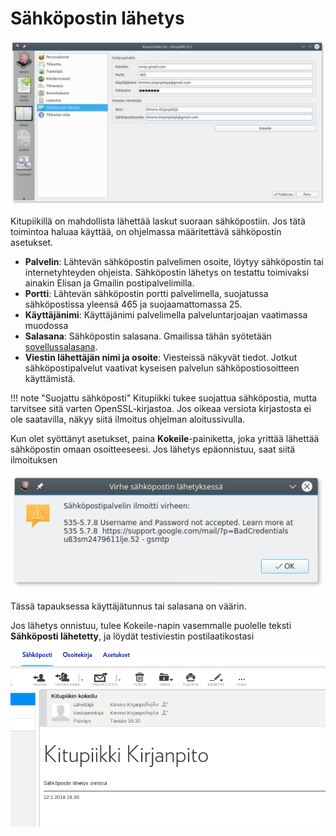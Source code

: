 # Sähköpostin lähetys

![](sahkoposti.png)

Kitupiikillä on mahdollista lähettää laskut suoraan sähköpostiin. Jos tätä toimintoa haluaa käyttää, on ohjelmassa määritettävä sähköpostin asetukset.

* **Palvelin**: Lähtevän sähköpostin palvelimen osoite, löytyy sähköpostin tai internetyhteyden ohjeista. Sähköpostin lähetys on testattu toimivaksi ainakin Elisan ja Gmailin postipalvelimilla.
* **Portti**: Lähtevän sähköpostin portti palvelimella, suojatussa sähköpostissa yleensä 465 ja suojaamattomassa 25.
* **Käyttäjänimi**: Käyttäjänimi palvelimella palveluntarjoajan vaatimassa muodossa
* **Salasana**: Sähköpostin salasana. Gmailissa tähän syötetään [sovellussalasana](https://myaccount.google.com/apppasswords).
* **Viestin lähettäjän nimi ja osoite**: Viesteissä näkyvät tiedot. Jotkut sähköpostipalvelut vaativat kyseisen palvelun sähköpostiosoitteen käyttämistä.

!!! note "Suojattu sähköposti"
    Kitupiikki tukee suojattua sähköpostia, mutta tarvitsee sitä varten OpenSSL-kirjastoa. Jos oikeaa versiota kirjastosta ei ole saatavilla, näkyy siitä ilmoitus ohjelman aloitussivulla.

Kun olet syöttänyt asetukset, paina **Kokeile**-painiketta, joka yrittää lähettää sähköpostin omaan osoitteeseesi. Jos lähetys epäonnistuu, saat siitä ilmoituksen

![](virhe.png)

Tässä tapauksessa käyttäjätunnus tai salasana on väärin.

Jos lähetys onnistuu, tulee Kokeile-napin vasemmalle puolelle teksti **Sähköposti lähetetty**, ja löydät testiviestin postilaatikostasi

![](mailissa.png)
